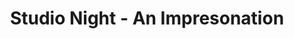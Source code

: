 ---
title: Studio Night - An Impresonation
year: 1926
opening_date: 
closing_date:
layout: productions
featured_image: 
image_caption:
image_credit:
playbill: 
category: 
Theatre: Theatre Jacksonville
cast:
  Performer: E.S. Beauchamp-Nobbs
crew:
orchestra:
external_links:
---
